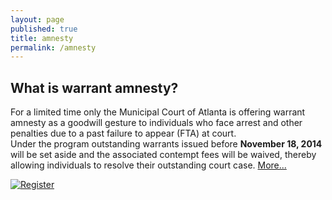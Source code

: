 ```yaml
---
layout: page
published: true
title: amnesty
permalink: /amnesty
---
```


## What is warrant amnesty?

For a limited time only the Municipal Court of Atlanta is offering warrant amnesty as a 
goodwill gesture to individuals who face arrest and other penalties due to a past failure to appear (FTA) at court.  
Under the program outstanding warrants issued before <b>November 18, 2014</b> will be set aside and the associated contempt fees
will be waived, thereby allowing individuals to resolve their outstanding court case. <a href="#">More...</a>

<a href="http://www.w3schools.com"><img src="http://dit-webtest-01/drfcc/img/ro.png" alt="Register"/></a>
